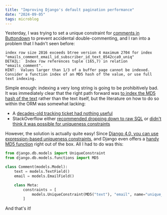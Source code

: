 ```yaml
---
title: "Improving Django's default pagination performance"
date: "2024-09-05"
tags: microblog
---
```


Yesterday, I was trying to set a unique constraint for [comments in Buttondown](https://buttondown.com/features/comments/) to prevent accidental double-commenting, and I ran into a problem that I hadn't seen before:

```
index row size 2816 exceeds btree version 4 maximum 2704 for index "emails_comment_email_id_subscriber_id_text_0542cca9_uniq"
DETAIL:  Index row references tuple (165,7) in relation "emails_comment".
HINT:  Values larger than 1/3 of a buffer page cannot be indexed.
Consider a function index of an MD5 hash of the value, or use full text indexing.
```

Simple enough: indexing a very long string is going to be prohibitively bad. It was immediately clear that the right path forward was [to index the MD5 hash of the text](https://stackoverflow.com/questions/41971217/values-larger-than-1-3-of-a-buffer-page-cannot-be-indexed-django-error) rather than the text itself, but the literature on how to do so within the ORM was somewhat lacking:

- A [decades-old tracking ticket had nothing useful](https://code.djangoproject.com/ticket/14904)
- StackOverflow either [recommended dropping down to raw SQL](https://stackoverflow.com/questions/41971217/values-larger-than-1-3-of-a-buffer-page-cannot-be-indexed-django-error) or [didn't think it was possible for uniqueness constraints](https://stackoverflow.com/questions/41955346/python-django-how-to-select-the-index-type/)

However, the solution is actually quite easy! Since [Django 4.0, you can use expression-based uniqueness constraints](https://docs.djangoproject.com/en/dev/releases/4.0/#functional-unique-constraints), and Django even offers a [handy MD5 function](https://docs.djangoproject.com/en/5.1/ref/models/database-functions/#md5) right out of the box. All I had to do was this:

```python
from django.db.models import UniqueConstraint
from django.db.models.functions import MD5

class Comment(models.Model):
    text = models.TextField()
    email = models.EmailField()

    class Meta:
        constraints = [
            models.UniqueConstraint(MD5("text"), "email", name="unique_text_email_idx")
        ]
```

And that's it!

